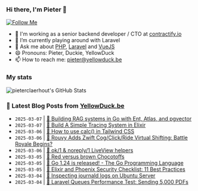 ### Hi there, I'm Pieter 👋  
[![Follow Me](https://img.shields.io/github/followers/pieterclaerhout?label=Follow&style=social)](https://github.com/pieterclaerhout)

- 🏢 I'm working as a senior backend developer / CTO at [contractify.io](https://contractify.io)
- 🌱 I’m currently playing around with Laravel
- 💬 Ask me about [PHP](https://php.net), [Laravel](http://laravel.com) and [VueJS](https://vuejs.org)
- 😄 Pronouns: Pieter, Duckie, YellowDuck
- 📫 How to reach me: pieter@yellowduck.be

### My stats

![pieterclaerhout's GitHub Stats](https://github-readme-stats.vercel.app/api?username=pieterclaerhout&show_icons=true&count_private=true&line_height=40)

### 📩 Latest Blog Posts from [YellowDuck.be](https://www.yellowduck.be/)
<!-- BLOG-POST-LIST:START -->
- `2025-03-07` | [🔗 Building RAG systems in Go with Ent, Atlas, and pgvector](https://www.yellowduck.be/posts/building-rag-systems-in-go-with-ent-atlas-and-pgvector)  
- `2025-03-07` | [🔗 Build A Simple Tracing System in Elixir](https://www.yellowduck.be/posts/build-a-simple-tracing-system-in-elixir)  
- `2025-03-06` | [🐥 How to use calc&lpar;&rpar; in Tailwind CSS](https://www.yellowduck.be/posts/how-to-use-calc-in-tailwind-css)  
- `2025-03-06` | [🔗 Rouvy Adds Zwift Cog/Click/Ride Virtual Shifting: Battle Royale Begins?](https://www.yellowduck.be/posts/rouvy-adds-zwift-cog-click-ride-virtual-shifting-battle-royale-begins)  
- `2025-03-06` | [🔗 ok/1 &amp; noreply/1 LiveView helpers](https://www.yellowduck.be/posts/ok-1-noreply-1-liveview-helpers)  
- `2025-03-05` | [🐥 Red versus brown Chocotoffs](https://www.yellowduck.be/posts/red-versus-brown-chocotoffs)  
- `2025-03-05` | [🔗 Go 1.24 is released! - The Go Programming Language](https://www.yellowduck.be/posts/go-1-24-is-released-the-go-programming-language)  
- `2025-03-05` | [🔗 Elixir and Phoenix Security Checklist: 11 Best Practices](https://www.yellowduck.be/posts/elixir-and-phoenix-security-checklist-11-best-practices)  
- `2025-03-04` | [🐥 Inspecting journald logs on Ubuntu Server](https://www.yellowduck.be/posts/inspecting-journald-logs-on-ubuntu-server)  
- `2025-03-04` | [🔗 Laravel Queues Performance Test: Sending 5,000 PDFs](https://www.yellowduck.be/posts/laravel-queues-performance-test-sending-5-000-pdfs)  

<!-- BLOG-POST-LIST:END -->

